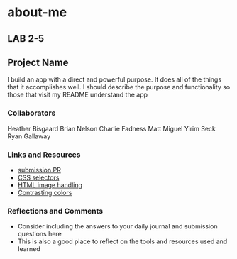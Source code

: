 # about-me

## LAB 2-5

## Project Name

I build an app with a direct and powerful purpose. It does all of the things that it accomplishes well. I should describe the purpose and functionality so those that visit my README understand the app

### Collaborators

Heather Bisgaard
Brian Nelson
Charlie Fadness
Matt Miguel
Yirim Seck
Ryan Gallaway

### Links and Resources

* [submission PR](http://xyz.com)
* [CSS selectors](https://www.w3schools.com/cssref/css_selectors.asp)
* [HTML image handling](https://www.w3schools.com/html/html_images.asp)
* [Contrasting colors](https://stylingscrapbook.wordpress.com/2012/03/05/styling-guide-the-color-wheel-and-color-theory/)

### Reflections and Comments

* Consider including the answers to your daily journal and submission questions here
* This is also a good place to reflect on the tools and resources used and learned
